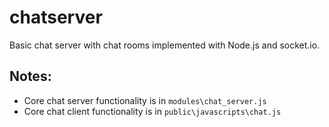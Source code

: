 # chatserver
Basic chat server with chat rooms implemented with Node.js and socket.io.

## Notes:
- Core chat server functionality is in `modules\chat_server.js`
- Core chat client functionality is in `public\javascripts\chat.js`
